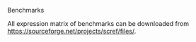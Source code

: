 Benchmarks


All expression matrix of benchmarks can be downloaded from https://sourceforge.net/projects/scref/files/.

